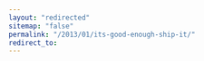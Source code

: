 ```yaml
---
layout: "redirected"
sitemap: "false"
permalink: "/2013/01/its-good-enough-ship-it/"
redirect_to:
---
```

